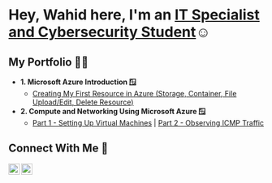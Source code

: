 <h1>Hey, Wahid here, I'm an <a href="https://linkedin.com/in/wahida01">IT Specialist and Cybersecurity Student</a>☺</h1>

<h2> My Portfolio 👨‍💻</h2>

- <b>1. Microsoft Azure Introduction 🪟</b>
  - [Creating My First Resource in Azure (Storage, Container, File Upload/Edit, Delete Resource)](https://github.com/cyberwahid01/1-azure-resource-setup)
- <b>2. Compute and Networking Using Microsoft Azure 🪟</b>
  - [Part 1 - Setting Up Virtual Machines](https://github.com/cyberwahid01/2.1-Virtual-Machine-Setup) | [Part 2 - Observing ICMP Traffic](https://github.com/cyberwahid01/2.2-Observing-ICMP-Traffic)


<h2>Connect With Me 🤳</h2>

[<img align="left" alt="Josh | LinkedIn" width="22px" src="https://cdn.jsdelivr.net/npm/simple-icons@v3/icons/linkedin.svg" />][linkedin]
[<img align="left" alt="Josh | Medium" width="22px" src="https://console.dev/img/favicons/daily.dev.jpg" />][dailydev]

[dailydev]: https://app.daily.dev/wahidfwd
[linkedin]: https://linkedin.com/in/wahida01
